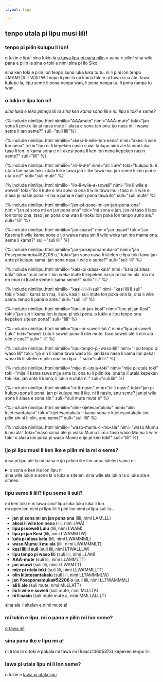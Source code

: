 ```yaml
---
layout: lipu

---
```


## tenpo utala pi lipu musi lili!

### tenpo pi pilin kulupu li lon!

o lukin e lipu! sina lukin la [o tawa lipu pi pana pilin](https://forms.gle/LVrX5D8ZRNX6sWaQ6) o pana e pilin! sina wile pana e pilin la sina o toki e nimi sina pi ilo Siko.

sina ken toki e pilin lon tenpo suno luka luka tu tu. ni li pini lon tenpo #MAMT)#LTW)#LW. tenpo li pini la mi kama toki e ni tawa sina ale: tawa kulupu la, lipu seme li pona nanpa wan, li pona nanpa tu, li pona nanpa tu wan. 

### o lukin e lipu lon ni!
*sina luka e leko pimeja lili la sina ken kama sona lili e ni: lipu li toki e seme?*

{% include nimilipu.html nimiilo="AAAmute" nimi="AAA-mute" toki="jan sona li poki e ijo pi nasa mute li alasa e sona tan ona. ijo nasa ni li wawa seme li tan seme?" suli="suli lili"%}

{% include nimilipu.html nimiilo="akesi-li-wile-lon-nena" nimi="akesi li wile lon nena" toki="lipu ni li kepeken nasin suwi: kulupu nimi ale la nimi luka taso li lon. o kama sona e ni: akesi pona li ken lon nena kepeken nasin seme?" suli="lili" %}

{% include nimilipu.html nimiilo="ali-li-ale" nimi="ali li ale" toki="kulupu tu li utala tan nasin toki. utala li ike tawa jan li ike tawa ma. jan seme li ken pini e utala ni?" suli="suli mute" %}

{% include nimilipu.html nimiilo="ilo-li-wile-e-soweli" nimi="ilo li wile e soweli" toki="ilo li kute e mu suwi la ona li wile tawa mu · taso ni li wile e alasa pi nasin pona · sina o pana e nasin pona tawa ilo" suli="suli mute" %}

{% include nimilipu.html nimiilo="jan-pi-sona-mi-en-jan-pona-ona" nimi="jan pi sona mi en jan pona ona" toki="mi sona e jan. jan ni taso li lape lon tomo ona, taso jan pona ona wan li moku lon poka lon tenpo suno ale." suli="lili" %}

{% include nimilipu.html nimiilo="jan-usawi" nimi="jan usawi" toki="jan Kasona li wile kama sona e ijo wawa nasa sin li wile weka tan ma mama ona. seme li kama?" suli="suli lili" %}

{% include nimilipu.html nimiilo="jan-posepomamuka-o" nimi="jan Posepomamuka#52208 o," toki="jan sona nasa li sitelen e lipu toki tawa jan ante pi kulupu sama. jan sona nasa li wile e seme?" suli="suli lili" %}

{% include nimilipu.html nimiilo="kala-pi-alasa-kala" nimi="kala pi alasa kala" toki="mun ante li lon weka mute li kepeken nasin pi ma mi ala. ma mi en mun ni li ante seme li sama seme?" suli="lili" %}

{% include nimilipu.html nimiilo="kasi-lili-li-suli" nimi="kasi lili li suli" toki="kasi li kama tan ma, li sin. kasi li suli mute lon poka ona la, ona li wile sama. tenpo li pana e ante." suli="suli lili" %}

{% include nimilipu.html nimiilo="lipu-pi-jan-kosi" nimi="lipu pi jan Kosi" toki="jan sin li kama lon kulupu pi toki pona. o lukin e lipu tenpo ona kepeken sitelen pona!" suli="lili" %}

{% include nimilipu.html nimiilo="lipu-pi-soweli-lulu" nimi="lipu pi soweli Lulu" toki="soweli Lulu li soweli pona li olin mute. taso soweli ale li olin ala olin e ona?" suli="lili" %}

{% include nimilipu.html nimiilo="lipu-tenpo-pi-waso-lili" nimi="lipu tenpo pi waso lili" toki="ijo sin li kama tawa waso lili. jan laso nasa li kama lon poka! waso lili li sitelen e pilin ona lon lipu..." suli="suli lili" %}

{% include nimilipu.html nimiilo="mije-pi-utala-toki" nimi="mije pi utala toki" toki="mije li kama tawa mije ante la, ona tu li pilin ike. ona tu li utala kepeken toki ike. jan ante li kama, li lukin e utala ni." suli="suli lili" %}

{% include nimilipu.html nimiilo="ni-li-nasin" nimi="ni li nasin" toki="jan pi kulupu pona li pona. jan pi kulupu ma li ike. ni li nasin, anu seme? jan pi wile sona li alasa e sona sin." suli="suli mute mute a" %}

{% include nimilipu.html nimiilo="olin-kijetesantakalu" nimi="olin kijetesantakalu" toki="kijetesantakalu li kama sona e kijetesantakalu sin. pilin sin ni li olin, anu seme?" suli="suli lili" %}

{% include nimilipu.html nimiilo="waso-mumu-li-mu-ala" nimi="waso Mumu li mu ala" toki="waso sama ale pi waso Mumu li mu. taso waso Mumu li wile toki! o alasa lon poka pi waso Mumu e ijo pi ken toki!" suli="lili" %}

### ijo pi lipu musi li ken ike e pilin mi la mi o seme?   
insa pi lipu ale la mi pana e ijo pi ken ike lon anpa sitelen sama ni:
<details>
  <summary>o sona e ken ike lon lipu ni</summary>
  <ul>
    <li>ike nanpa wan</li>
    <li>ike nanpa tu</li>
  </ul>
</details>
sina wile lukin e sona la o luka e sitelen. sina wile ala lukin la o luka ala e sitelen.

### lipu seme li lili? lipu seme li suli?
mi ken toki e ni tawa sina! lipu luka luka luka li lon.   
mi open lon nimi pi lipu lili li pini lon nimi pi lipu suli la...

- **jan pi sona mi en jan pona ona** (lili, nimi LAMLLL)
- **akesi li wile lon nena** (lili, nimi LWA)
- **lipu pi soweli Lulu** (lili, nimi LWAM)
- **lipu pi jan Kosi** (lili, nimi LWAMMTW)
- **kala pi alasa kala** (lili, nimi LWAMMML)
- **waso Mumu li mu ala** (lili, nimi LWAMMMLT)
- **kasi lili li suli** (suli lili, nimi LTWALLLW)
- **lipu tenpo pi waso lili** (suli lili, nimi LLAM)
- **AAA-mute** (suli lili, nimi LLAMMLTT)
- **jan usawi** (suli lili, nimi LLWAMTT)
- **mije pi utala toki** (suli lili, nimi LLWAMMLLTT)
- **olin kijetesantakalu** (suli lili, nimi LLTAMMMLW)
- **jan Posepomamuka#52208 o** (suli lili, nimi LLTWAMMML)
- **ali li ale** (suli mute, nimi MLLLATT)
- **ilo li wile e soweli** (suli mute, nimi MLLLTA)
- **ni li nasin** (suli mute mute a, nimi MMLLALLLT)

sina ale li sitelen e nimi mute a!

### mi lukin e lipu. mi o pana e pilin mi lon seme?

[o tawa ni!](https://forms.gle/LVrX5D8ZRNX6sWaQ6)

### sina pana ike e lipu mi a!
ni li lon la o toki e pakala mi tawa mi (Raacz106#5873) kepeken tenpo lili. 

### lawa pi utala lipu ni li lon seme?
o lukin e [lawa pi utala lipu](lipu-lili/lawa_tok.html)